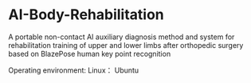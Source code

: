 # AI-Body-Rehabilitation
A portable non-contact AI auxiliary diagnosis method and system for rehabilitation training of upper and lower limbs after orthopedic surgery based on BlazePose human key point recognition

Operating environment:
Linux： Ubuntu
